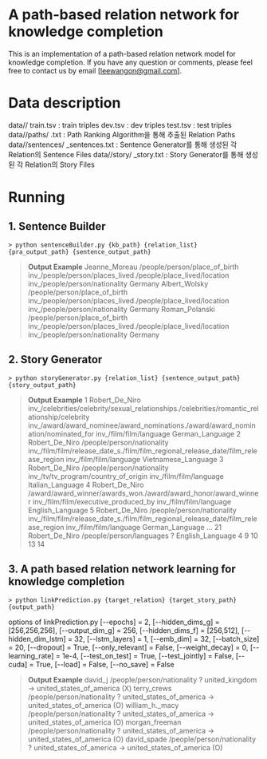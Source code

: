 # A path-based relation network for knowledge completion
This is an implementation of a path-based relation network model for knowledge completion.
If you have any question or comments, please feel free to contact us by email [leewangon@gmail.com].

# Data description
data/<DATASETS>/
    train.tsv : train triples
    dev.tsv : dev triples
    test.tsv : test triples
data/<DATASETS>/paths/
    <RELATIONS>.txt : Path Ranking Algorithm을 통해 추출된 Relation Paths
data/<DATASETS>/sentences/
    <RELATIONS>_sentences.txt : Sentence Generator를 통해 생성된 각 Relation의 Sentence Files
data/<DATASETS>/story/
    <RELATIONS>_story.txt : Story Generator를 통해 생성된 각 Relation의 Story Files
        
    
# Running
## 1. Sentence Builder

    > python sentenceBuilder.py {kb_path} {relation_list} {pra_output_path} {sentence_output_path}

> **Output Example**
Jeanne_Moreau	/people/person/place_of_birth	inv_/people/person/places_lived./people/place_lived/location	inv_/people/person/nationality	Germany
Albert_Wolsky	/people/person/place_of_birth	inv_/people/person/places_lived./people/place_lived/location	inv_/people/person/nationality	Germany
Roman_Polanski	/people/person/place_of_birth	inv_/people/person/places_lived./people/place_lived/location	inv_/people/person/nationality	Germany

## 2. Story Generator

    > python storyGenerator.py {relation_list} {sentence_output_path} {story_output_path}

> **Output Example**
> 1 Robert_De_Niro inv_/celebrities/celebrity/sexual_relationships./celebrities/romantic_relationship/celebrity inv_/award/award_nominee/award_nominations./award/award_nomination/nominated_for inv_/film/film/language German_Language
2 Robert_De_Niro /people/person/nationality inv_/film/film/release_date_s./film/film_regional_release_date/film_release_region inv_/film/film/language Vietnamese_Language
3 Robert_De_Niro /people/person/nationality inv_/tv/tv_program/country_of_origin inv_/film/film/language Italian_Language
4 Robert_De_Niro /award/award_winner/awards_won./award/award_honor/award_winner inv_/film/film/executive_produced_by inv_/film/film/language English_Language
5 Robert_De_Niro /people/person/nationality inv_/film/film/release_date_s./film/film_regional_release_date/film_release_region inv_/film/film/language German_Language
...
21 Robert_De_Niro /people/person/languages ?	English_Language	4 9 10 13 14 

## 3. A path based relation network learning for knowledge completion

    > python linkPrediction.py {target_relation} {target_story_path} {output_path}

options of linkPrediction.py
[--epochs] = 2, 
[--hidden_dims_g] = [256,256,256], 
[--output_dim_g] = 256, 
[--hidden_dims_f] = [256,512], 
[--hidden_dim_lstm] = 32, 
[--lstm_layers] = 1, 
[--emb_dim] = 32, 
[--batch_size] = 20, 
[--dropout] = True, 
[--only_relevant] = False,
[--weight_decay] = 0,
[--learning_rate] = 1e-4,
[--test_on_test] = True,
[--test_jointly] = False,
[--cuda] = True,
[--load] = False,
[--no_save] = False


> **Output Example**
> david_j /people/person/nationality ? united_kingdom -> united_states_of_america (X) 
terry_crews /people/person/nationality ? united_states_of_america -> united_states_of_america (O) 
william_h._macy /people/person/nationality ? united_states_of_america -> united_states_of_america (O) 
morgan_freeman /people/person/nationality ? united_states_of_america -> united_states_of_america (O) 
david_spade /people/person/nationality ? united_states_of_america -> united_states_of_america (O) 




